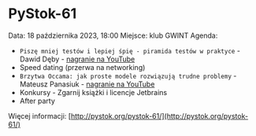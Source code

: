 # PyStok-61
Data: 18 października 2023, 18:00 Miejsce: klub GWINT
Agenda:

* `Piszę mniej testów i lepiej śpię - piramida testów w praktyce` - Dawid Dęby - [nagranie na YouTube](https://www.youtube.com/watch?v=iyTCw9jydIE)
* Speed dating (przerwa na networking)
* `Brzytwa Occama: jak proste modele rozwiązują trudne problemy` - Mateusz Panasiuk - [nagranie na YouTube](https://www.youtube.com/watch?v=c3KVrsFORl4)
* Konkursy - Zgarnij książki i licencje Jetbrains
* After party

Więcej informacji: [http://pystok.org/pystok-61/](http://pystok.org/pystok-61/)
